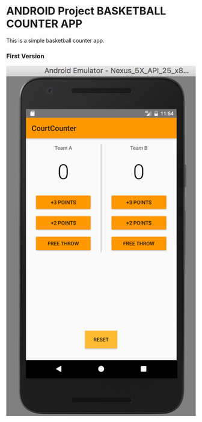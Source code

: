 # ANDROID Project BASKETBALL COUNTER APP


This is a simple basketball counter app.

### First Version

![alt tag](https://github.com/norisg/android_counter_app/raw/master/counterapp.png)
